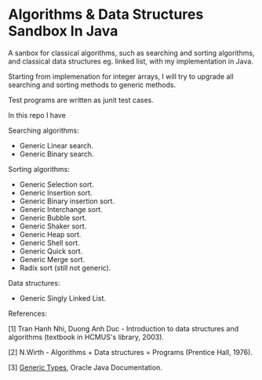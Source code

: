 # Algorithms & Data Structures Sandbox In Java

A sanbox for classical algorithms, such as searching and sorting algorithms, and classical data structures eg. linked list, with my implementation in Java. 

Starting from implemenation for integer arrays, I will try to upgrade all searching and sorting methods to generic methods.

Test programs are written as junit test cases.

In this repo I have

Searching algorithms:
- Generic Linear search.
- Generic Binary search.

Sorting algorithms:
- Generic Selection sort.
- Generic Insertion sort.
- Generic Binary insertion sort.
- Generic Interchange sort.
- Generic Bubble sort.
- Generic Shaker sort.
- Generic Heap sort.
- Generic Shell sort.
- Generic Quick sort.
- Generic Merge sort.
- Radix sort (still not generic).

Data structures:
- Generic Singly Linked List.

References: 

[1] Tran Hanh Nhi, Duong Anh Duc - Introduction to data structures and algorithms (textbook in HCMUS's library, 2003).

[2] N.Wirth - Algorithms + Data structures = Programs (Prentice Hall, 1976).

[3] [Generic Types](https://docs.oracle.com/javase/tutorial/java/generics/types.html), Oracle Java Documentation.
